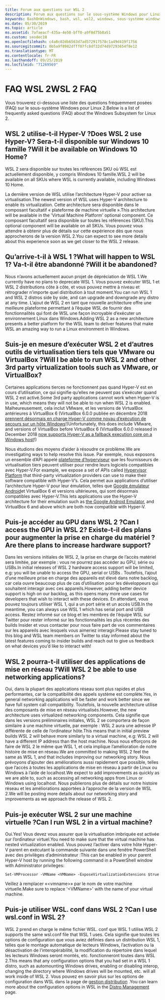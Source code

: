 ```yaml
---
title: Forum aux questions sur WSL 2
description: Forum aux questions sur le sous-système Windows pour Linux 2
keywords: BashOnWindows, bash, wsl, wsl2, windows, sous-système windows pour linux, sous-système windows, ubuntu, debian, suse, windows 10, installation
ms.date: 05/30/2019
ms.topic: article
ms.assetid: 7afaeacf-435a-4e58-bff0-a9f0d75b8a51
ms.custom: seodec18
ms.openlocfilehash: c4a8c02db6563d7ad572917578c1a49d419f1756
ms.sourcegitcommit: 0b5a9f8982dfff07fc8df32d74d97293654f8e12
ms.translationtype: MT
ms.contentlocale: fr-FR
ms.lasthandoff: 09/25/2019
ms.locfileid: "71269569"
---
```

# <a name="wsl-2-faq"></a><span data-ttu-id="47f0d-104">FAQ WSL 2</span><span class="sxs-lookup"><span data-stu-id="47f0d-104">WSL 2 FAQ</span></span>

<span data-ttu-id="47f0d-105">Vous trouverez ci-dessous une liste des questions fréquemment posées (FAQ) sur le sous-système Windows pour Linux 2.</span><span class="sxs-lookup"><span data-stu-id="47f0d-105">Below is a list of frequently asked questions (FAQ) about the Windows Subsystem for Linux 2.</span></span>

## <a name="does-wsl-2-use-hyper-v-will-it-be-available-on-windows-10-home"></a><span data-ttu-id="47f0d-106">WSL 2 utilise-t-il Hyper-V ?</span><span class="sxs-lookup"><span data-stu-id="47f0d-106">Does WSL 2 use Hyper-V?</span></span> <span data-ttu-id="47f0d-107">Sera-t-il disponible sur Windows 10 famille ?</span><span class="sxs-lookup"><span data-stu-id="47f0d-107">Will it be available on Windows 10 Home?</span></span>

<span data-ttu-id="47f0d-108">WSL 2 sera disponible sur toutes les références SKU où WSL est actuellement disponible, y compris Windows 10 famille.</span><span class="sxs-lookup"><span data-stu-id="47f0d-108">WSL 2 will be available on all SKUs where WSL is currently available, including Windows 10 Home.</span></span>

<span data-ttu-id="47f0d-109">La dernière version de WSL utilise l’architecture Hyper-V pour activer sa virtualisation.</span><span class="sxs-lookup"><span data-stu-id="47f0d-109">The newest version of WSL uses Hyper-V architecture to enable its virtualization.</span></span> <span data-ttu-id="47f0d-110">Cette architecture sera disponible dans le composant facultatif « plateforme de machine virtuelle ».</span><span class="sxs-lookup"><span data-stu-id="47f0d-110">This architecture will be available in the 'Virtual Machine Platform' optional component.</span></span> <span data-ttu-id="47f0d-111">Ce composant facultatif sera disponible sur toutes les références (SKU).</span><span class="sxs-lookup"><span data-stu-id="47f0d-111">This optional component will be available on all SKUs.</span></span> <span data-ttu-id="47f0d-112">Vous pouvez vous attendre à obtenir plus de détails sur cette expérience dès que nous approcherons de la version WSL 2.</span><span class="sxs-lookup"><span data-stu-id="47f0d-112">You can expect to see more details about this experience soon as we get closer to the WSL 2 release.</span></span>

## <a name="what-will-happen-to-wsl-1-will-it-be-abandoned"></a><span data-ttu-id="47f0d-113">Qu’arrive-t-il à WSL 1 ?</span><span class="sxs-lookup"><span data-stu-id="47f0d-113">What will happen to WSL 1?</span></span> <span data-ttu-id="47f0d-114">Va-t-il être abandonné ?</span><span class="sxs-lookup"><span data-stu-id="47f0d-114">Will it be abandoned?</span></span>

<span data-ttu-id="47f0d-115">Nous n’avons actuellement aucun projet de dépréciation de WSL 1.</span><span class="sxs-lookup"><span data-stu-id="47f0d-115">We currently have no plans to deprecate WSL 1.</span></span> <span data-ttu-id="47f0d-116">Vous pouvez exécuter WSL 1 et WSL 2 distributions côte à côte, et vous pouvez mettre à niveau et rétrograder n’importe quel distribution à tout moment.</span><span class="sxs-lookup"><span data-stu-id="47f0d-116">You can run WSL 1 and WSL 2 distros side by side, and can upgrade and downgrade any distro at any time.</span></span> <span data-ttu-id="47f0d-117">L’ajout de WSL 2 en tant que nouvelle architecture offre une meilleure plateforme permettant à l’équipe WSL de fournir des fonctionnalités qui font de WSL une façon incroyable d’exécuter un environnement Linux dans Windows.</span><span class="sxs-lookup"><span data-stu-id="47f0d-117">Adding WSL 2 as a new architecture presents a better platform for the WSL team to deliver features that make WSL an amazing way to run a Linux environment in Windows.</span></span>

## <a name="will-i-be-able-to-run-wsl-2-and-other-3rd-party-virtualization-tools-such-as-vmware-or-virtualbox"></a><span data-ttu-id="47f0d-118">Suis-je en mesure d’exécuter WSL 2 et d’autres outils de virtualisation tiers tels que VMware ou VirtualBox ?</span><span class="sxs-lookup"><span data-stu-id="47f0d-118">Will I be able to run WSL 2 and other 3rd party virtualization tools such as VMware, or VirtualBox?</span></span>

<span data-ttu-id="47f0d-119">Certaines applications tierces ne fonctionnent pas quand Hyper-V est en cours d’utilisation, ce qui signifie qu’elles ne peuvent pas s’exécuter quand WSL 2 est activé.</span><span class="sxs-lookup"><span data-stu-id="47f0d-119">Some 3rd party applications cannot work when Hyper-V is in use, which means they will not be able to run when WSL 2 is enabled.</span></span> <span data-ttu-id="47f0d-120">Malheureusement, cela inclut VMware, et les versions de VirtualBox antérieures à VirtualBox 6 (VirtualBox 6.0.0 publiée en décembre 2018 [prennent désormais en charge Hyper-V comme noyau d’exécution de secours sur un hôte Windows][1]!)</span><span class="sxs-lookup"><span data-stu-id="47f0d-120">Unfortunately, this does include VMware, and versions of VirtualBox before VirtualBox 6 (VirtualBox 6.0.0 released in December 2018 [now supports Hyper-V as a fallback execution core on a Windows host][1]!)</span></span>

<span data-ttu-id="47f0d-121">Nous étudions des moyens d’aider à résoudre ce problème.</span><span class="sxs-lookup"><span data-stu-id="47f0d-121">We are investigating ways to help resolve this issue.</span></span> <span data-ttu-id="47f0d-122">Par exemple, nous exposons un ensemble d’API appelé [plateforme d’hyperviseur][2] que les fournisseurs de virtualisation tiers peuvent utiliser pour rendre leurs logiciels compatibles avec Hyper-V.</span><span class="sxs-lookup"><span data-stu-id="47f0d-122">For example, we expose a set of APIs called [Hypervisor Platform][2] that third-party virtualization providers can use to make their software compatible with Hyper-V’s.</span></span> <span data-ttu-id="47f0d-123">Cela permet aux applications d’utiliser l’architecture Hyper-V pour leur émulation, telles que [Google émulateur Android][3]et VirtualBox 6 et versions ultérieures, qui sont désormais compatibles avec Hyper-V.</span><span class="sxs-lookup"><span data-stu-id="47f0d-123">This lets applications use the Hyper-V architecture for their emulation such as [the Google Android Emulator][3], and VirtualBox 6 and above which are both now compatible with Hyper-V.</span></span>

## <a name="can-i-access-the-gpu-in-wsl-2-are-there-plans-to-increase-hardware-support"></a><span data-ttu-id="47f0d-124">Puis-je accéder au GPU dans WSL 2 ?</span><span class="sxs-lookup"><span data-stu-id="47f0d-124">Can I access the GPU in WSL 2?</span></span> <span data-ttu-id="47f0d-125">Existe-t-il des plans pour augmenter la prise en charge du matériel ?</span><span class="sxs-lookup"><span data-stu-id="47f0d-125">Are there plans to increase hardware support?</span></span>

<span data-ttu-id="47f0d-126">Dans les versions initiales de WSL 2, la prise en charge de l’accès matériel sera limitée, par exemple : vous ne pourrez pas accéder au GPU, série ou USBs.</span><span class="sxs-lookup"><span data-stu-id="47f0d-126">In initial releases of WSL 2 hardware access support will be limited, e.g: you will be unable to access the GPU, serial or USBs .</span></span> <span data-ttu-id="47f0d-127">Toutefois, l’ajout d’une meilleure prise en charge des appareils est élevé dans notre backlog, car cela ouvre beaucoup plus de cas d’utilisation pour les développeurs qui souhaitent interagir avec ces appareils.</span><span class="sxs-lookup"><span data-stu-id="47f0d-127">However, adding better device support is high on our backlog, as this opens many more use cases for developers that wish to interact with these devices.</span></span> <span data-ttu-id="47f0d-128">En attendant, vous pouvez toujours utiliser WSL 1, qui a un port série et un accès USB.</span><span class="sxs-lookup"><span data-stu-id="47f0d-128">In the meantime, you can always use WSL 1 which has serial port and USB access.</span></span> <span data-ttu-id="47f0d-129">Restez informé sur ce blog et les membres de l’équipe WSL sur Twitter pour rester informé sur les fonctionnalités les plus récentes des builds Insider et vous contacter pour nous faire part de vos commentaires sur les appareils avec lesquels vous aimeriez interagir.</span><span class="sxs-lookup"><span data-stu-id="47f0d-129">Please stay tuned to this blog and WSL team members on Twitter to stay informed about the latest features coming to insider builds and reach out to give us feedback on what devices you’d like to interact with!</span></span>

## <a name="will-wsl-2-be-able-to-use-networking-applications"></a><span data-ttu-id="47f0d-130">WSL 2 pourra-t-il utiliser des applications de mise en réseau ?</span><span class="sxs-lookup"><span data-stu-id="47f0d-130">Will WSL 2 be able to use networking applications?</span></span>

<span data-ttu-id="47f0d-131">Oui, dans la plupart des applications réseau sont plus rapides et plus performantes, car la compatibilité des appels système est complète.</span><span class="sxs-lookup"><span data-stu-id="47f0d-131">Yes, in general networking applications will be faster and work better since we have full system call compatibility.</span></span> <span data-ttu-id="47f0d-132">Toutefois, la nouvelle architecture utilise des composants de mise en réseau virtualisés.</span><span class="sxs-lookup"><span data-stu-id="47f0d-132">However, the new architecture uses virtualized networking components.</span></span> <span data-ttu-id="47f0d-133">Cela signifie que dans les versions préliminaires initiales, WSL 2 se comportera de façon similaire à une machine virtuelle, par exemple : WSL 2 aura une adresse IP différente de celle de l’ordinateur hôte.</span><span class="sxs-lookup"><span data-stu-id="47f0d-133">This means that in initial preview builds WSL 2 will behave more similarly to a virtual machine, e.g: WSL 2 will have a different IP address than the host machine.</span></span> <span data-ttu-id="47f0d-134">Nous nous efforçons de faire de WSL 2 le même que WSL 1, et cela implique l’amélioration de notre histoire de mise en réseau.</span><span class="sxs-lookup"><span data-stu-id="47f0d-134">We are committed to making WSL 2 feel the same as WSL 1, and that includes improving our networking story.</span></span> <span data-ttu-id="47f0d-135">Nous prévoyons d’ajouter des améliorations aussi rapidement que possible, telles que l’accès à toutes les applications de mise en réseau à partir de Linux ou Windows à l’aide de localhost.</span><span class="sxs-lookup"><span data-stu-id="47f0d-135">We expect to add improvements as quickly as we are able to, such as accessing all networking apps from Linux or Windows using localhost.</span></span> <span data-ttu-id="47f0d-136">Nous publierons plus de détails sur notre histoire réseau et les améliorations apportées à l’approche de la version de WSL 2.</span><span class="sxs-lookup"><span data-stu-id="47f0d-136">We will be posting more details about our networking story and improvements as we approach the release of WSL 2.</span></span>

## <a name="can-i-run-wsl-2-in-a-virtual-machine"></a><span data-ttu-id="47f0d-137">Puis-je exécuter WSL 2 sur une machine virtuelle ?</span><span class="sxs-lookup"><span data-stu-id="47f0d-137">Can I run WSL 2 in a virtual machine?</span></span>

<span data-ttu-id="47f0d-138">Oui.</span><span class="sxs-lookup"><span data-stu-id="47f0d-138">Yes!</span></span> <span data-ttu-id="47f0d-139">Vous devez vous assurer que la virtualisation imbriquée est activée sur l’ordinateur virtuel.</span><span class="sxs-lookup"><span data-stu-id="47f0d-139">You need to make sure that the virtual machine has nested virtualization enabled.</span></span> <span data-ttu-id="47f0d-140">Vous pouvez l’activer dans votre hôte Hyper-V parent en exécutant la commande suivante dans une fenêtre PowerShell avec des privilèges d’administrateur :</span><span class="sxs-lookup"><span data-stu-id="47f0d-140">This can be enabled in your parent Hyper-V host by running the following command in a PowerShell window with Administrator privileges:</span></span>

`Set-VMProcessor -VMName <VMName> -ExposeVirtualizationExtensions $true`

<span data-ttu-id="47f0d-141">Veillez à remplacer «&lt;vmname&gt;» par le nom de votre machine virtuelle.</span><span class="sxs-lookup"><span data-stu-id="47f0d-141">Make sure to replace '&lt;VMName&gt;' with the name of your virtual machine.</span></span>

## <a name="can-i-use-wslconf-in-wsl-2"></a><span data-ttu-id="47f0d-142">Puis-je utiliser WSL. conf dans WSL 2 ?</span><span class="sxs-lookup"><span data-stu-id="47f0d-142">Can I use wsl.conf in WSL 2?</span></span>

<span data-ttu-id="47f0d-143">WSL 2 prend en charge le même fichier WSL. conf que WSL 1 utilise.</span><span class="sxs-lookup"><span data-stu-id="47f0d-143">WSL 2 supports the same wsl.conf file that WSL 1 uses.</span></span> <span data-ttu-id="47f0d-144">Cela signifie que toutes les options de configuration que vous aviez définies dans un distribution WSL 1, telles que le montage automatique de lecteurs Windows, l’activation ou la désactivation de l’interopérabilité, la modification du répertoire dans lequel les lecteurs Windows seront montés, etc. fonctionneront toutes dans WSL 2.</span><span class="sxs-lookup"><span data-stu-id="47f0d-144">This means that any configuration options that you had set in a WSL 1 distro, such as automounting Windows drives, enabling or disabling interop, changing the directory where Windows drives will be mounted, etc. will all work inside of WSL 2.</span></span> <span data-ttu-id="47f0d-145">Vous pouvez en savoir plus sur les options de configuration dans WSL dans la page de [gestion distribution](./wsl-config.md) .</span><span class="sxs-lookup"><span data-stu-id="47f0d-145">You can learn more about the configuration options in WSL in the [Distro Management](./wsl-config.md) page.</span></span> 

 [1]: https://www.virtualbox.org/wiki/Changelog-6.0
 [2]: https://docs.microsoft.com/en-us/virtualization/api/
 [3]: https://devblogs.microsoft.com/visualstudio/hyper-v-android-emulator-support/
